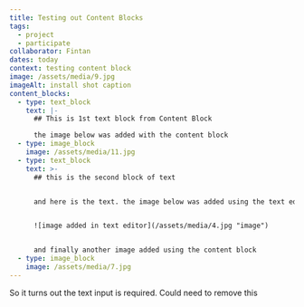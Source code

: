 ```yaml
---
title: Testing out Content Blocks
tags:
  - project
  - participate
collaborator: Fintan
dates: today
context: testing content block
image: /assets/media/9.jpg
imageAlt: install shot caption
content_blocks:
  - type: text_block
    text: |-
      ## This is 1st text block from Content Block

      the image below was added with the content block
  - type: image_block
    image: /assets/media/11.jpg
  - type: text_block
    text: >-
      ## this is the second block of text


      and here is the text. the image below was added using the text editor ability


      ![image added in text editor](/assets/media/4.jpg "image")


      and finally another image added using the content block
  - type: image_block
    image: /assets/media/7.jpg
---
```

So it turns out the text input is required. Could need to remove this
